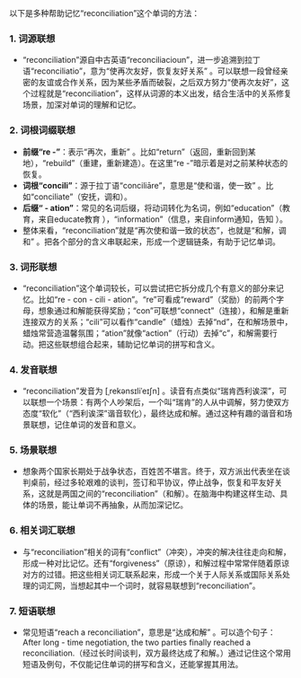 以下是多种帮助记忆“reconciliation”这个单词的方法：

### 1. 词源联想
 - “reconciliation”源自中古英语“reconciliacioun”，进一步追溯到拉丁语“reconciliatio”，意为“使再次友好，恢复友好关系” 。可以联想一段曾经亲密的友谊或合作关系，因为某些矛盾而破裂，之后双方努力“使再次友好”，这个过程就是“reconciliation”，这样从词源的本义出发，结合生活中的关系修复场景，加深对单词的理解和记忆。

### 2. 词根词缀联想
 - **前缀“re -”**：表示“再次，重新” 。比如“return”（返回，重新回到某地），“rebuild”（重建，重新建造）。在这里“re -”暗示着是对之前某种状态的恢复。
 - **词根“concili”**：源于拉丁语“conciliāre”，意思是“使和谐，使一致” 。比如“conciliate”（安抚，调和）。
 - **后缀“ - ation”**：常见的名词后缀，将动词转化为名词，例如“education”（教育，来自educate教育 ），“information”（信息，来自inform通知，告知 ）。
 - 整体来看，“reconciliation”就是“再次使和谐一致的状态”，也就是“和解，调和” 。把各个部分的含义串联起来，形成一个逻辑链条，有助于记忆单词。

### 3. 词形联想
 - “reconciliation”这个单词较长，可以尝试把它拆分成几个有意义的部分来记忆。比如“re - con - cili - ation”。“re”可看成“reward”（奖励）的前两个字母，想象通过和解能获得奖励；“con”可联想“connect”（连接），和解是重新连接双方的关系；“cili”可以看作“candle”（蜡烛）去掉“nd”，在和解场景中，蜡烛常营造温馨氛围；“ation”就像“action”（行动）去掉“c”，和解需要行动。把这些联想组合起来，辅助记忆单词的拼写和含义。

### 4. 发音联想
 - “reconciliation”发音为 [ˌrekənsɪliˈeɪʃn] 。读音有点类似“瑞肯西利诶深”，可以联想一个场景：有两个人吵架后，一个叫“瑞肯”的人从中调解，努力使双方态度“软化”（“西利诶深”谐音软化），最终达成和解。通过这种有趣的谐音和场景联想，记住单词的发音和意义。

### 5. 场景联想
 - 想象两个国家长期处于战争状态，百姓苦不堪言。终于，双方派出代表坐在谈判桌前，经过多轮艰难的谈判，签订和平协议，停止战争，恢复和平友好关系，这就是两国之间的“reconciliation”（和解）。在脑海中构建这样生动、具体的场景，能让单词不再抽象，从而加深记忆。

### 6. 相关词汇联想
 - 与“reconciliation”相关的词有“conflict”（冲突），冲突的解决往往走向和解，形成一种对比记忆。还有“forgiveness”（原谅），和解过程中常常伴随着原谅对方的过错。把这些相关词汇联系起来，形成一个关于人际关系或国际关系处理的词汇网，当想起其中一个词时，就容易联想到“reconciliation”。

### 7. 短语联想
 - 常见短语“reach a reconciliation”，意思是“达成和解” 。可以造个句子：After long - time negotiation, the two parties finally reached a reconciliation.（经过长时间谈判，双方最终达成了和解。）通过记住这个常用短语及例句，不仅能记住单词的拼写和含义，还能掌握其用法。 